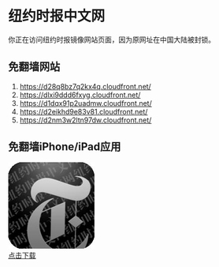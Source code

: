 <h1>纽约时报中文网</h1>
<p>你正在访问纽约时报镜像网站页面，因为原网址在中国大陆被封锁。</p>
<h2>免翻墙网站</h2>
<ol>
<li><a href="https://d28q8bz7q2kx4q.cloudfront.net/" target="1">https://d28q8bz7q2kx4q.cloudfront.net/</a></li>
<li><a href="https://dlxi9ddd6fxyg.cloudfront.net/" target="2">https://dlxi9ddd6fxyg.cloudfront.net/</a></li>
<li><a href="https://d1dqx91p2uadmw.cloudfront.net/" target="3">https://d1dqx91p2uadmw.cloudfront.net/</a></li>
<li><a href="https://d2eikhd9e83v81.cloudfront.net/" target="4">https://d2eikhd9e83v81.cloudfront.net/</a></li>
<li><a href="https://d2nm3w2ltn97dw.cloudfront.net/" target="5">https://d2nm3w2ltn97dw.cloudfront.net/</a></li>
</ol>
<h2>免翻墙iPhone/iPad应用</h2>
<p>
	<a href="https://itunes.apple.com/cn/app/niu-yue-shi-bao-zhong-wen-wang/id807498298?mt=8">
		<img src="icon175x175.jpeg" />
		<br/>点击下载
	</a>
</p>